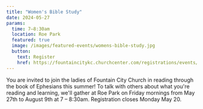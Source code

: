 ```yaml
---
title: "Women's Bible Study"
date: 2024-05-27
params:
  time: 7–8:30am
  location: Roe Park
  featured: true
  image: /images/featured-events/womens-bible-study.jpg
  button:
    text: Register
    href: https://fountaincitykc.churchcenter.com/registrations/events/2316840
---
```

You are invited to join the ladies of Fountain City Church in reading through the book of Ephesians this summer! To talk with others about what you're reading and learning, we'll gather at Roe Park on Friday mornings from May 27th to August 9th at 7 – 8:30am. Registration closes Monday May 20. 

<!--more-->
